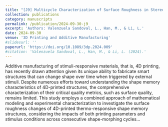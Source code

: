 ```yaml
---
title: "[J9] Multicycle Characterization of Surface Roughness in Stereolithography-based Additive Manufacturing Using a Methacrylate-based Thermoresponsive Copolymer"
collection: publications
category: manuscripts
permalink: /publication/2024-09-30-j9
excerpt: 'Authors: Valenzuela Sandoval, L., Han, M., & Li, L.'
date: 2024-09-30
venue: '3D Printing and Additive Manufacturing'
#slidesurl: ''
paperurl: 'https://doi.org/10.1089/3dp.2024.009'
#citation: 'Valenzuela Sandoval, L., Han, M., & Li, L. (2024).'
---
```


Additive manufacturing of stimuli-responsive materials, that is, 4D printing, has recently drawn attention given its unique ability to fabricate smart structures that can change shape over time when triggered by external stimuli. Despite numerous efforts toward understanding the shape memory characteristics of 4D-printed structures, the comprehensive characterization of their critical quality metrics, such as surface quality, remains limited. This study employs a combined approach of mathematical modeling and experimental characterization to investigate the surface roughness changes of 4D-printed thermo-responsive shape memory structures, considering the impacts of both printing parameters and stimulus conditions across consecutive shape-morphing cycles... 